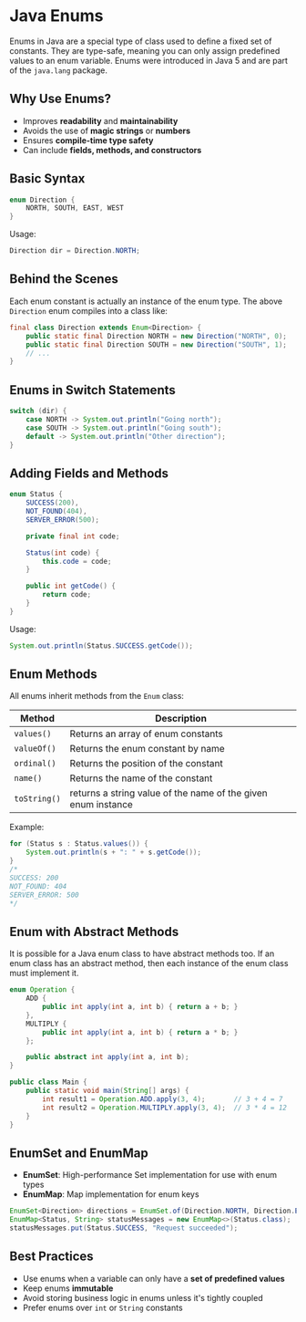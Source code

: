 # Java Enums

Enums in Java are a special type of class used to define a fixed set of constants. They are type-safe, meaning you can only assign predefined values to an enum variable. Enums were introduced in Java 5 and are part of the `java.lang` package.

## Why Use Enums?

* Improves **readability** and **maintainability**
* Avoids the use of **magic strings** or **numbers**
* Ensures **compile-time type safety**
* Can include **fields, methods, and constructors**


## Basic Syntax

```java
enum Direction {
    NORTH, SOUTH, EAST, WEST
}
```

Usage:

```java
Direction dir = Direction.NORTH;
```


## Behind the Scenes

Each enum constant is actually an instance of the enum type. The above `Direction` enum compiles into a class like:

```java
final class Direction extends Enum<Direction> {
    public static final Direction NORTH = new Direction("NORTH", 0);
    public static final Direction SOUTH = new Direction("SOUTH", 1);
    // ...
}
```


## Enums in Switch Statements

```java
switch (dir) {
    case NORTH -> System.out.println("Going north");
    case SOUTH -> System.out.println("Going south");
    default -> System.out.println("Other direction");
}
```

## Adding Fields and Methods

```java
enum Status {
    SUCCESS(200),
    NOT_FOUND(404),
    SERVER_ERROR(500);

    private final int code;

    Status(int code) {
        this.code = code;
    }

    public int getCode() {
        return code;
    }
}
```

Usage:

```java
System.out.println(Status.SUCCESS.getCode());
```


## Enum Methods

All enums inherit methods from the `Enum` class:

| Method      | Description                          |
| ----------- | ------------------------------------ |
| `values()`  | Returns an array of enum constants   |
| `valueOf()` | Returns the enum constant by name    |
| `ordinal()` | Returns the position of the constant |
| `name()`    | Returns the name of the constant     |
| `toString()`| returns a string value of the name of the given enum instance  |

Example:

```java
for (Status s : Status.values()) {
    System.out.println(s + ": " + s.getCode());
}
/*
SUCCESS: 200
NOT_FOUND: 404
SERVER_ERROR: 500
*/
```


## Enum with Abstract Methods
It is possible for a Java enum class to have abstract methods too. If an enum class has an abstract method, then each instance of the enum class must implement it.

```java
enum Operation {
    ADD {
        public int apply(int a, int b) { return a + b; }
    },
    MULTIPLY {
        public int apply(int a, int b) { return a * b; }
    };

    public abstract int apply(int a, int b);
}

public class Main {
    public static void main(String[] args) {
        int result1 = Operation.ADD.apply(3, 4);       // 3 + 4 = 7
        int result2 = Operation.MULTIPLY.apply(3, 4);  // 3 * 4 = 12
    }
}
```

## EnumSet and EnumMap

* **EnumSet**: High-performance Set implementation for use with enum types
* **EnumMap**: Map implementation for enum keys

```java
EnumSet<Direction> directions = EnumSet.of(Direction.NORTH, Direction.EAST);
EnumMap<Status, String> statusMessages = new EnumMap<>(Status.class);
statusMessages.put(Status.SUCCESS, "Request succeeded");
```

## Best Practices

* Use enums when a variable can only have a **set of predefined values**
* Keep enums **immutable**
* Avoid storing business logic in enums unless it's tightly coupled
* Prefer enums over `int` or `String` constants
